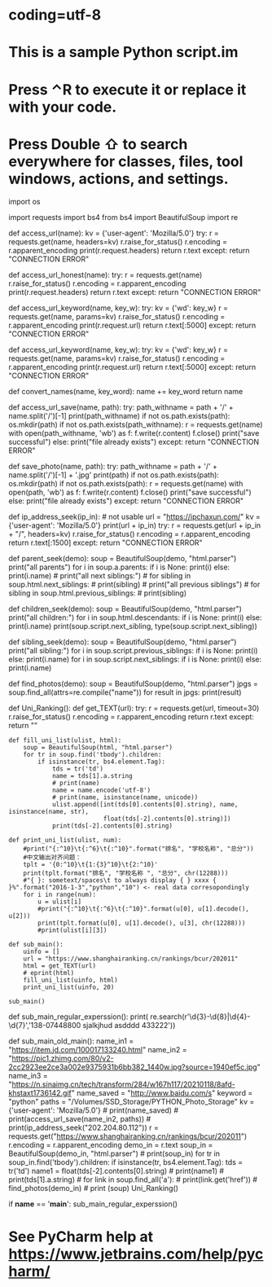 # coding=utf-8
# This is a sample Python script.im
# Press ⌃R to execute it or replace it with your code.
# Press Double ⇧ to search everywhere for classes, files, tool windows, actions, and settings.
import os

import requests
import bs4
from bs4 import BeautifulSoup
import re


def access_url(name):
    kv = {'user-agent': 'Mozilla/5.0'}
    try:
        r = requests.get(name, headers=kv)
        r.raise_for_status()
        r.encoding = r.apparent_encoding
        print(r.request.headers)
        return r.text
    except:
        return "CONNECTION ERROR"


def access_url_honest(name):
    try:
        r = requests.get(name)
        r.raise_for_status()
        r.encoding = r.apparent_encoding
        print(r.request.headers)
        return r.text
    except:
        return "CONNECTION ERROR"


def access_url_keyword(name, key_w):
    try:
        kv = {'wd': key_w}
        r = requests.get(name, params=kv)
        r.raise_for_status()
        r.encoding = r.apparent_encoding
        print(r.request.url)
        return r.text[:5000]
    except:
        return "CONNECTION ERROR"


def access_url_keyword(name, key_w):
    try:
        kv = {'wd': key_w}
        r = requests.get(name, params=kv)
        r.raise_for_status()
        r.encoding = r.apparent_encoding
        print(r.request.url)
        return r.text[:5000]
    except:
        return "CONNECTION ERROR"


def convert_names(name, key_word):
    name += key_word
    return name


def access_url_save(name, path):
    try:
        path_withname = path + '/' + name.split('/')[-1]
        print(path_withname)
        if not os.path.exists(path):
            os.mkdir(path)
        if not os.path.exists(path_withname):
            r = requests.get(name)
            with open(path_withname, 'wb') as f:
                f.write(r.content)
                f.close()
                print("save successful")
        else:
            print("file already exists")
    except:
        return "CONNECTION ERROR"


def save_photo(name, path):
    try:
        path_withname = path + '/' + name.split('/')[-1] + '.jpg'
        print(path)
        if not os.path.exists(path):
            os.mkdir(path)
        if not os.path.exists(path):
            r = requests.get(name)
            with open(path, 'wb') as f:
                f.write(r.content)
                f.close()
                print("save successful")
        else:
            print("file already exists")
    except:
        return "CONNECTION ERROR"


def ip_address_seek(ip_in):  # not usable
    url = "https://ipchaxun.com/"
    kv = {'user-agent': 'Mozilla/5.0'}
    print(url + ip_in)
    try:
        r = requests.get(url + ip_in + "/", headers=kv)
        r.raise_for_status()
        r.encoding = r.apparent_encoding
        return r.text[:1500]
    except:
        return "CONNECTION ERROR"


def parent_seek(demo):
    soup = BeautifulSoup(demo, "html.parser")
    print("all parents")
    for i in soup.a.parents:
        if i is None:
            print(i)
        else:
            print(i.name)
    # print("all next siblings:")
    # for sibling in soup.html.next_siblings:
    #    print(sibling)
    # print("all previous siblings")
    # for sibling in soup.html.previous_siblings:
    #    print(sibling)


def children_seek(demo):
    soup = BeautifulSoup(demo, "html.parser")
    print("all children:")
    for i in soup.html.descendants:
        if i is None:
            print(i)
        else:
            print(i.name)
    print(soup.script.next_sibling, type(soup.script.next_sibling))


def sibling_seek(demo):
    soup = BeautifulSoup(demo, "html.parser")
    print("all sibling:")
    for i in soup.script.previous_siblings:
        if i is None:
            print(i)
        else:
            print(i.name)
    for i in soup.script.next_siblings:
        if i is None:
            print(i)
        else:
            print(i.name)


def find_photos(demo):
    soup = BeautifulSoup(demo, "html.parser")
    jpgs = soup.find_all(attrs=re.compile("name"))
    for result in jpgs:
        print(result)


def Uni_Ranking():
    def get_TEXT(url):
        try:
            r = requests.get(url, timeout=30)
            r.raise_for_status()
            r.encoding = r.apparent_encoding
            return r.text
        except:
            return ""

    def fill_uni_list(ulist, html):
        soup = BeautifulSoup(html, "html.parser")
        for tr in soup.find('tbody').children:
            if isinstance(tr, bs4.element.Tag):
                tds = tr('td')
                name = tds[1].a.string
                # print(name)
                name = name.encode('utf-8')
                # print(name, isinstance(name, unicode))
                ulist.append([int(tds[0].contents[0].string), name, isinstance(name, str),
                              float(tds[-2].contents[0].string)])
                print(tds[-2].contents[0].string)

    def print_uni_list(ulist, num):
        #print("{:^10}\t{:^6}\t{:^10}".format("排名", "学校名称", "总分"))
        #中文输出对齐问题：
        tplt = '{0:^10}\t{1:{3}^10}\t{2:^10}'
        print(tplt.format("排名", "学校名称 ", "总分", chr(12288)))
        #"{ }: sometext/spaces\t to always display { } xxxx { }%".format("2016-1-3","python","10") <- real data corresopondingly
        for i in range(num):
            u = ulist[i]
            #print("{:^10}\t{:^6}\t{:^10}".format(u[0], u[1].decode(), u[2]))
            print(tplt.format(u[0], u[1].decode(), u[3], chr(12288)))
            #print(ulist[i][3])

    def sub_main():
        uinfo = []
        url = "https://www.shanghairanking.cn/rankings/bcur/202011"
        html = get_TEXT(url)
        # eprint(html)
        fill_uni_list(uinfo, html)
        print_uni_list(uinfo, 20)

    sub_main()


def sub_main_regular_experssion():
    print( re.search(r'\d{3}-\d{8}|\d{4}-\d{7}','138-07448800 sjalkjhud asdddd 433222'))


def sub_main_old_main():
    name_in1 = "https://item.jd.com/100017133240.html"
    name_in2 = "https://pic1.zhimg.com/80/v2-2cc2923ee2ce3a002e9375931b6bb382_1440w.jpg?source=1940ef5c.jpg"
    name_in3 = "https://n.sinaimg.cn/tech/transform/284/w167h117/20210118/8afd-khstaxt1736142.gif"
    name_saved = "http://www.baidu.com/s"
    keyword = "python"
    paths = "/Volumes/SSD_Storage/PYTHON_Photo_Storage"
    kv = {'user-agent': 'Mozilla/5.0'}
    # print(name_saved)
    # print(access_url_save(name_in2, paths))
    # print(ip_address_seek("202.204.80.112"))
    r = requests.get("https://www.shanghairanking.cn/rankings/bcur/202011")
    r.encoding = r.apparent_encoding
    demo_in = r.text
    soup_in = BeautifulSoup(demo_in, "html.parser")
    # print(soup_in)
    for tr in soup_in.find('tbody').children:
        if isinstance(tr, bs4.element.Tag):
            tds = tr('td')
            name1 = float(tds[-2].contents[0].string)
            # print(name1)
        # print(tds[1].a.string)
    # for link in soup.find_all('a'):
    # print(link.get('href'))
    # find_photos(demo_in)
    # print (soup)
    Uni_Ranking()


if __name__ == '__main__':
    sub_main_regular_experssion()
# See PyCharm help at https://www.jetbrains.com/help/pycharm/
